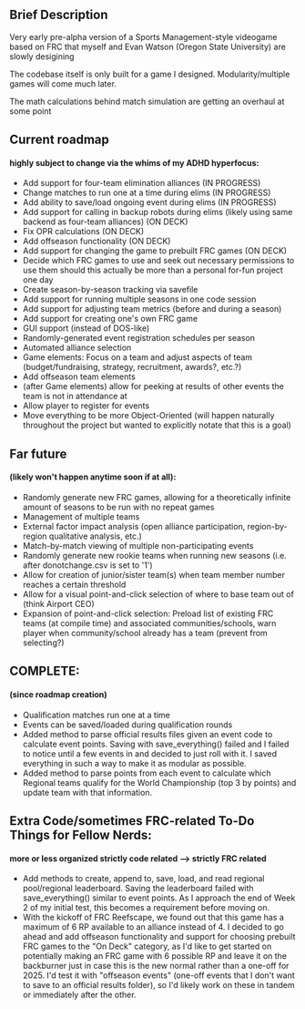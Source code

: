 ## Brief Description

Very early pre-alpha version of a Sports Management-style videogame based on FRC that myself and Evan Watson (Oregon State University) are slowly desigining

The codebase itself is only built for a game I designed. Modularity/multiple games will come much later.

The math calculations behind match simulation are getting an overhaul at some point

## Current roadmap 
#### highly subject to change via the whims of my ADHD hyperfocus:

* Add support for four-team elimination alliances (IN PROGRESS)
* Change matches to run one at a time during elims (IN PROGRESS)
* Add ability to save/load ongoing event during elims (IN PROGRESS)
* Add support for calling in backup robots during elims (likely using same backend as four-team alliances) (ON DECK)
* Fix OPR calculations (ON DECK)
* Add offseason functionality (ON DECK)
* Add support for changing the game to prebuilt FRC games (ON DECK)
* Decide which FRC games to use and seek out necessary permissions to use them should this actually be more than a personal for-fun project one day
* Create season-by-season tracking via savefile
* Add support for running multiple seasons in one code session
* Add support for adjusting team metrics (before and during a season)
* Add support for creating one's own FRC game
* GUI support (instead of DOS-like)
* Randomly-generated event registration schedules per season
* Automated alliance selection
* Game elements: Focus on a team and adjust aspects of team (budget/fundraising, strategy, recruitment, awards?, etc.?)
* Add offseason team elements
* (after Game elements) allow for peeking at results of other events the team is not in attendance at
* Allow player to register for events
* Move everything to be more Object-Oriented (will happen naturally throughout the project but wanted to explicitly notate that this is a goal)

## Far future 
#### (likely won't happen anytime soon if at all):

* Randomly generate new FRC games, allowing for a theoretically infinite amount of seasons to be run with no repeat games
* Management of multiple teams
* External factor impact analysis (open alliance participation, region-by-region qualitative analysis, etc.)
* Match-by-match viewing of multiple non-participating events
* Randomly generate new rookie teams when running new seasons (i.e. after donotchange.csv is set to '1')
* Allow for creation of junior/sister team(s) when team member number reaches a certain threshold
* Allow for a visual point-and-click selection of where to base team out of (think Airport CEO)
* Expansion of point-and-click selection: Preload list of existing FRC teams (at compile time) and associated communities/schools, warn player when community/school already has a team (prevent from selecting?)

## COMPLETE:
#### (since roadmap creation)
* Qualification matches run one at a time
* Events can be saved/loaded during qualification rounds
* Added method to parse official results files given an event code to calculate event points. Saving with save_everything() failed and I failed to notice until a few events in and decided to just roll with it. I saved everything in such a way to make it as modular as possible.
* Added method to parse points from each event to calculate which Regional teams qualify for the World Championship (top 3 by points) and update team with that information.

## Extra Code/sometimes FRC-related To-Do Things for Fellow Nerds:
#### more or less organized strictly code related --> strictly FRC related

* Add methods to create, append to, save, load, and read regional pool/regional leaderboard. Saving the leaderboard failed with save_everything() similar to event points. As I approach the end of Week 2 of my initial test, this becomes a requirement before moving on.
* With the kickoff of FRC Reefscape, we found out that this game has a maximum of 6 RP available to an alliance instead of 4. I decided to go ahead and add offseason functionality and support for choosing prebuilt FRC games to the "On Deck" category, as I'd like to get started on potentially making an FRC game with 6 possible RP and leave it on the backburner just in case this is the new normal rather than a one-off for 2025. I'd test it with "offseason events" (one-off events that I don't want to save to an official results folder), so I'd likely work on these in tandem or immediately after the other.
